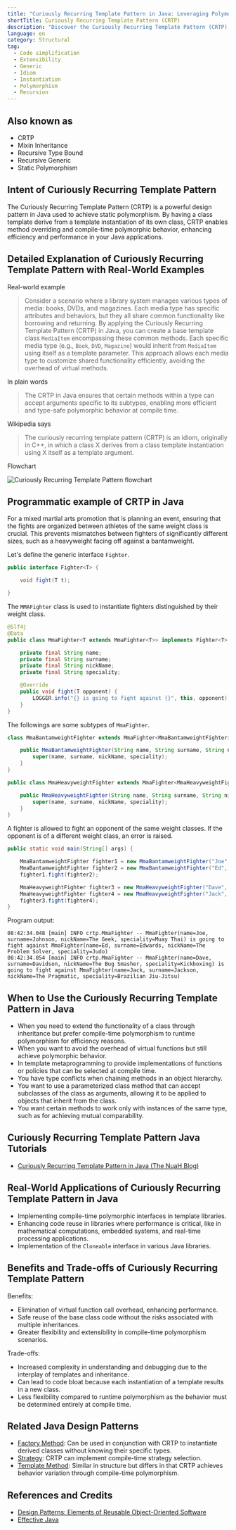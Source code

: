 ```yaml
---
title: "Curiously Recurring Template Pattern in Java: Leveraging Polymorphism Uniquely"
shortTitle: Curiously Recurring Template Pattern (CRTP)
description: "Discover the Curiously Recurring Template Pattern (CRTP) in Java. Learn how to achieve static polymorphism for efficient method overriding and compile-time polymorphic behavior. Perfect for performance-critical applications."
language: en
category: Structural
tag:
  - Code simplification
  - Extensibility
  - Generic
  - Idiom
  - Instantiation
  - Polymorphism
  - Recursion
---
```


## Also known as

* CRTP
* Mixin Inheritance
* Recursive Type Bound
* Recursive Generic
* Static Polymorphism

## Intent of Curiously Recurring Template Pattern

The Curiously Recurring Template Pattern (CRTP) is a powerful design pattern in Java used to achieve static polymorphism. By having a class template derive from a template instantiation of its own class, CRTP enables method overriding and compile-time polymorphic behavior, enhancing efficiency and performance in your Java applications.

## Detailed Explanation of Curiously Recurring Template Pattern with Real-World Examples

Real-world example

> Consider a scenario where a library system manages various types of media: books, DVDs, and magazines. Each media type has specific attributes and behaviors, but they all share common functionality like borrowing and returning. By applying the Curiously Recurring Template Pattern (CRTP) in Java, you can create a base template class `MediaItem` encompassing these common methods. Each specific media type (e.g., `Book`, `DVD`, `Magazine`) would inherit from `MediaItem` using itself as a template parameter. This approach allows each media type to customize shared functionality efficiently, avoiding the overhead of virtual methods.

In plain words

> The CRTP in Java ensures that certain methods within a type can accept arguments specific to its subtypes, enabling more efficient and type-safe polymorphic behavior at compile time.

Wikipedia says

> The curiously recurring template pattern (CRTP) is an idiom, originally in C++, in which a class X derives from a class template instantiation using X itself as a template argument.

Flowchart

![Curiously Recurring Template Pattern flowchart](./etc/crtp-flowchart.png)

## Programmatic example of CRTP in Java

For a mixed martial arts promotion that is planning an event, ensuring that the fights are organized between athletes of the same weight class is crucial. This prevents mismatches between fighters of significantly different sizes, such as a heavyweight facing off against a bantamweight.

Let's define the generic interface `Fighter`.

```java
public interface Fighter<T> {

    void fight(T t);

}
```

The `MMAFighter` class is used to instantiate fighters distinguished by their weight class.

```java
@Slf4j
@Data
public class MmaFighter<T extends MmaFighter<T>> implements Fighter<T> {

    private final String name;
    private final String surname;
    private final String nickName;
    private final String speciality;

    @Override
    public void fight(T opponent) {
        LOGGER.info("{} is going to fight against {}", this, opponent);
    }
}
```

The followings are some subtypes of `MmaFighter`.

```java
class MmaBantamweightFighter extends MmaFighter<MmaBantamweightFighter> {

    public MmaBantamweightFighter(String name, String surname, String nickName, String speciality) {
        super(name, surname, nickName, speciality);
    }
}

public class MmaHeavyweightFighter extends MmaFighter<MmaHeavyweightFighter> {

    public MmaHeavyweightFighter(String name, String surname, String nickName, String speciality) {
        super(name, surname, nickName, speciality);
    }
}
```

A fighter is allowed to fight an opponent of the same weight classes. If the opponent is of a different weight class, an error is raised.

```java
public static void main(String[] args) {

    MmaBantamweightFighter fighter1 = new MmaBantamweightFighter("Joe", "Johnson", "The Geek", "Muay Thai");
    MmaBantamweightFighter fighter2 = new MmaBantamweightFighter("Ed", "Edwards", "The Problem Solver", "Judo");
    fighter1.fight(fighter2);

    MmaHeavyweightFighter fighter3 = new MmaHeavyweightFighter("Dave", "Davidson", "The Bug Smasher", "Kickboxing");
    MmaHeavyweightFighter fighter4 = new MmaHeavyweightFighter("Jack", "Jackson", "The Pragmatic", "Brazilian Jiu-Jitsu");
    fighter3.fight(fighter4);
}
```

Program output:

```
08:42:34.048 [main] INFO crtp.MmaFighter -- MmaFighter(name=Joe, surname=Johnson, nickName=The Geek, speciality=Muay Thai) is going to fight against MmaFighter(name=Ed, surname=Edwards, nickName=The Problem Solver, speciality=Judo)
08:42:34.054 [main] INFO crtp.MmaFighter -- MmaFighter(name=Dave, surname=Davidson, nickName=The Bug Smasher, speciality=Kickboxing) is going to fight against MmaFighter(name=Jack, surname=Jackson, nickName=The Pragmatic, speciality=Brazilian Jiu-Jitsu)
```

## When to Use the Curiously Recurring Template Pattern in Java

* When you need to extend the functionality of a class through inheritance but prefer compile-time polymorphism to runtime polymorphism for efficiency reasons.
* When you want to avoid the overhead of virtual functions but still achieve polymorphic behavior.
* In template metaprogramming to provide implementations of functions or policies that can be selected at compile time.
* You have type conflicts when chaining methods in an object hierarchy.
* You want to use a parameterized class method that can accept subclasses of the class as arguments, allowing it to be applied to objects that inherit from the class.
* You want certain methods to work only with instances of the same type, such as for achieving mutual comparability.

## Curiously Recurring Template Pattern Java Tutorials

* [Curiously Recurring Template Pattern in Java (The NuaH Blog)](https://nuah.livejournal.com/328187.html)

## Real-World Applications of Curiously Recurring Template Pattern in Java

* Implementing compile-time polymorphic interfaces in template libraries.
* Enhancing code reuse in libraries where performance is critical, like in mathematical computations, embedded systems, and real-time processing applications.
* Implementation of the `Cloneable` interface in various Java libraries.

## Benefits and Trade-offs of Curiously Recurring Template Pattern

Benefits:

* Elimination of virtual function call overhead, enhancing performance.
* Safe reuse of the base class code without the risks associated with multiple inheritances.
* Greater flexibility and extensibility in compile-time polymorphism scenarios.

Trade-offs:

* Increased complexity in understanding and debugging due to the interplay of templates and inheritance.
* Can lead to code bloat because each instantiation of a template results in a new class.
* Less flexibility compared to runtime polymorphism as the behavior must be determined entirely at compile time.

## Related Java Design Patterns

* [Factory Method](https://java-design-patterns.com/patterns/factory-method/): Can be used in conjunction with CRTP to instantiate derived classes without knowing their specific types.
* [Strategy](https://java-design-patterns.com/patterns/strategy/): CRTP can implement compile-time strategy selection.
* [Template Method](https://java-design-patterns.com/patterns/template-method/): Similar in structure but differs in that CRTP achieves behavior variation through compile-time polymorphism.

## References and Credits

* [Design Patterns: Elements of Reusable Object-Oriented Software](https://amzn.to/3w0pvKI)
* [Effective Java](https://amzn.to/4cGk2Jz)
